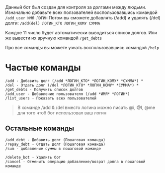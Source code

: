 Данный бот был создан для контроля за долгами между людьми.
Изначально добавьте всех ползователей воспользовавшись командой
`/add_user ИМЯ ЛОГИН`
Потом вы сможете добавлять (/add) и удалять (/del) долги:
`/add(del) ЛОГИН_КТО ЛОГИН_КОМУ СУММА`

Каждое 11 число будет автоматически выводиться список долгов.
Или же вывести их вручную командой `/get_debts`

Про все команды вы можете узнать воспользовавшись командой `/help`

# Частые команды
```
/add - Добавить долг (/add *ЛОГИН_КТО* *ЛОГИН_КОМУ* *СУММА*) *
/del - Отдать долг (/del *ЛОГИН_КТО* *ЛОГИН_КОМУ* *СУММА*) *
/get_debts - Получить список долгов
/add_user - Добавление пользователя (/add *ИМЯ* *ЛОГИН*)
/list_users - Показать всех пользователей
```
> В комaнде /add & /del вместо логина можно писать @i, @I, @me для того чтоб бот использовал ваш логин

## Остальные команды
```
/add_debt - Добавить долг (Пошаговая команда)
/repay_debt - Отдать долг (Пошаговая команда)
/sum - добавление суммы в пошаговой команде

/delete_bot - Удалить бот
/cancel - Отменить операцию добавление/возрат долга в пошаговой команде
```
